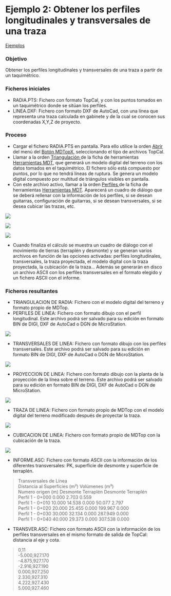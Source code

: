 # Ejemplo 2: Obtener los perfiles longitudinales y transversales de una traza

[Ejemplos](./)

### Objetivo

Obtener los perfiles longitudinales y transversales de una traza a partir de un taquimétrico.

### Ficheros iniciales

* RADIA.PTS: Fichero con formato TopCal, y con los puntos tomados en un taquimétrico donde se sitúan los perfiles.
* LINEA.DXF: Fichero con formato DXF de AutoCad, con una línea que representa una traza calculada en gabinete y de la cual se conocen sus coordenadas X,Y,Z de proyecto.

### Proceso

* Cargar el fichero RADIA.PTS en pantalla. Para ello utilice la orden [Abrir ](../operaciones-con-archivos/untitled.md)del menú del [Botón MDTopX](../introduccion/untitled-10.md), seleccionando el tipo de archivos TopCal.
* Llamar a la orden [Triangulación ](../como.../untitled-326.md)de la ficha de herramientas [Herramientas MDT](../fichas-de-herramientas/untitled-249/), que generará un modelo digital del terreno con los datos tomados en el taquimétrico. El fichero sólo está compuesto por puntos, por lo que no tendrá líneas de ruptura. Se genera un modelo digital compuesto por multitud de triángulos visibles en pantalla.
* Con este archivo activo, llamar a la orden [Perfiles ](../como.../untitled-305.md)de la ficha de herramientas [Herramientas MDT](../fichas-de-herramientas/untitled-249/). Aparecerá un cuadro de diálogo que se deberá rellenar con la información de los perfiles, si se desean guitarras, configuración de guitarras, si se desean transversales, si se desea cubicar las trazas, etc.

![](../../.gitbook/assets/pantalla1-ejemplo2.jpg)

![](../../.gitbook/assets/pantalla2-ejemplo2.jpg)

![](../../.gitbook/assets/pantalla3-ejemplo2.jpg)

* Cuando finaliza el cálculo se muestra un cuadro de diálogo con el movimiento de tierras \(terraplén y desmonte\) y se generan varios archivos en función de las opciones activadas: perfiles longitudinales, transversales, la traza proyectada, el modelo digital con la traza proyectada, la cubicación de la traza... Además se generarán en disco un archivo ASCII con los perfiles transversales en el formato elegido y un fichero ASCII con el informe.

### Ficheros resultantes

* TRIANGULACION DE RADIA: Fichero con el modelo digital del terreno y formato propio de MDTop.
* PERFILES DE LINEA: Fichero con formato dibujo con el perfil longitudinal. Este archivo podrá ser salvado para su edición en formato BIN de DIGI, DXF de AutoCad o DGN de MicroStation.

![](../../.gitbook/assets/pantalla4-ejemplo2.jpg)

* TRANSVERSALES DE LINEA: Fichero con formato dibujo con los perfiles transversales. Este archivo podrá ser salvado para su edición en formato BIN de DIGI, DXF de AutoCad o DGN de MicroStation.

![](../../.gitbook/assets/pantalla5-ejemplo2.jpg)

* PROYECCION DE LINEA: Fichero con formato dibujo con la planta de la proyección de la línea sobre el terreno. Este archivo podrá ser salvado para su edición en formato BIN de DIGI, DXF de AutoCad o DGN de MicroStation.

![](../../.gitbook/assets/pantalla6-ejemplo2.jpg)

* TRAZA DE LINEA: Fichero con formato propio de MDTop con el modelo digital del terreno modificado después de proyectar la traza.

![](../../.gitbook/assets/pantalla7-ejemplo2.jpg)

* CUBICACION DE LINEA: Fichero con formato propio de MDTop con la cubicación de la traza.

![](../../.gitbook/assets/pantalla8-ejemplo2.jpg)

* INFORME.ASC: Fichero con formato ASCII con la información de los diferentes transversales: PK, superficie de desmonte y superficie de terraplén.

> Transversales de Línea  
> Distancia al Superficies \(m²\) Volúmenes \(m³\)  
> Numero origen \(m\) Desmonte Terraplén Desmonte Terraplén  
> Perfil 1 - 0+000 0.000 2.703 0.559  
> Perfil 1 - 0+010 10.000 14.538 0.000 50.077 2.797  
> Perfil 1 - 0+020 20.000 25.455 0.000 199.967 0.000  
> Perfil 1 - 0+030 30.000 32.134 0.000 287.949 0.000  
> Perfil 1 - 0+040 40.000 29.373 0.000 307.538 0.000

* TRANSVER.ASC: Fichero con formato ASCII con la información de los perfiles transversales en el mismo formato de salida de TopCal: distancia al eje y cota.

> 0,11  
>  -5.000,927.170  
>  -4.875,927.170  
>  -2.916,927.190  
>  0.000,927.250  
>  2.330,927.310  
>  4.222,927.430  
>  5.000,927.460

